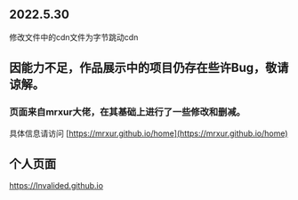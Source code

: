 ## 2022.5.30
修改文件中的cdn文件为字节跳动cdn

## 因能力不足，作品展示中的项目仍存在些许Bug，敬请谅解。

### 页面来自mrxur大佬，在其基础上进行了一些修改和删减。

具体信息请访问 [https://mrxur.github.io/home](https://mrxur.github.io/home)

## 个人页面
https://Invalided.github.io

